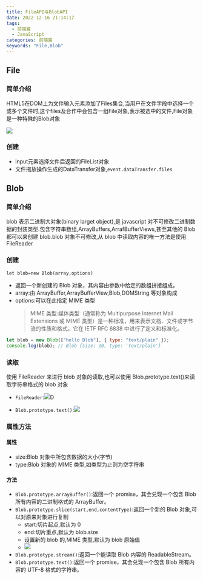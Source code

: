 ```yaml
---
title: FileAPI与BlobAPI
date: 2022-12-16 21:14:17
tags:
  - 前端篇
  - JavaScript
categories: 前端篇
keywords: "File,Blob"
---
```


## File

### 简单介绍
HTML5在DOM上为文件输入元素添加了Files集合,当用户在文件字段中选择一个或多个文件时,这个files及合作中会包含一组File对象,表示被选中的文件,File对象是一种特殊的Blob对象

![](https://s2.loli.net/2022/12/20/yU9vCj7KWzAcgEP.png)

### 创建
- input元素选择文件后返回的FileList对象
- 文件拖放操作生成的DataTransfer对象,`event.dataTransfer.files`
## Blob

### 简单介绍

blob 表示二进制大对象(binary larget object),是 javascript 对不可修改二进制数据的封装类型.包含字符串数组,ArrayBuffers,ArrafBufferViews,甚至其他的 Blob 都可以来创建 blob.blob 对象不可修改,从 blob 中读取内容的唯一方法是使用 FileReader

### 创建

`let blob=new Blob(array,options)`

- 返回一个新创建的 Blob 对象，其内容由参数中给定的数组拼接组成。
- array:由 ArrayBuffer,ArrayBufferView,Blob,DOMString 等对象构成
- options:可以在此指定 MIME 类型
  > MIME 类型:媒体类型（通常称为 Multipurpose Internet Mail Extensions 或 MIME 类型）是一种标准，用来表示文档、文件或字节流的性质和格式。它在 IETF RFC 6838 中进行了定义和标准化。

```js
let blob = new Blob(["hello Blob"], { type: "text/plain" });
console.log(blob); // Blob {size: 10, type: 'text/plain'}
```

### 读取

使用 FileReader 来进行 blob 对象的读取,也可以使用 Blob.prototype.text()来读取字符串格式的 blob 对象
- `FileReader`:![](https://s2.loli.net/2022/12/16/yWnTSQ4Eva1R2Cu.png)D

- `Blob.prototype.text()`:![](https://s2.loli.net/2022/12/16/ZLWAJhU3bKdMV1y.png)


### 属性方法

#### 属性

- size:Blob 对象中所包含数据的大小(字节)
- type:Blob 对象的 MIME 类型,如类型为止则为空字符串

#### 方法

- `Blob.prototype.arrayBuffer()`:返回一个 promise，其会兑现一个包含 Blob 所有内容的二进制格式的 ArrayBuffer。
- `Blob.prototype.slice(start,end,contentType)`:返回一个新的 Blob 对象,可以对原来对象进行复制
  - start:切片起点,默认为 0
  - end:切片重点,默认为 blob.size
  - 设置新的 blob 的,MIME 类型,默认为 blob 原始值
  - ![](https://s2.loli.net/2022/12/16/5WgXF7CEP3euv1J.png)
- `Blob.prototype.stream()`:返回一个能读取 Blob 内容的 ReadableStream。
- `Blob.prototype.text()`:返回一个 promise，其会兑现一个包含 Blob 所有内容的 UTF-8 格式的字符串。
